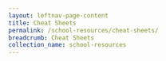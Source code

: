 ```yaml
---
layout: leftnav-page-content
title: Cheat Sheets
permalink: /school-resources/cheat-sheets/
breadcrumb: Cheat Sheets
collection_name: school-resources
---
```

